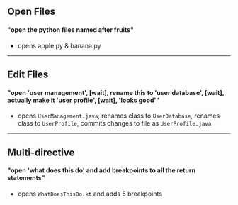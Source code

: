 ## Open Files

#### "open the python files named after fruits"
  - opens apple.py & banana.py 

---

## Edit Files

#### "open 'user management', [wait], rename this to 'user database', [wait], actually make it 'user profile', [wait], 'looks good'"
- opens `UserManagement.java`, renames class to `UserDatabase`, renames class to `UserProfile`, commits changes to file as `UserProfile.java`

---

## Multi-directive

#### "open 'what does this do' and add breakpoints to all the return statements"
  - opens `WhatDoesThisDo.kt` and adds 5 breakpoints
